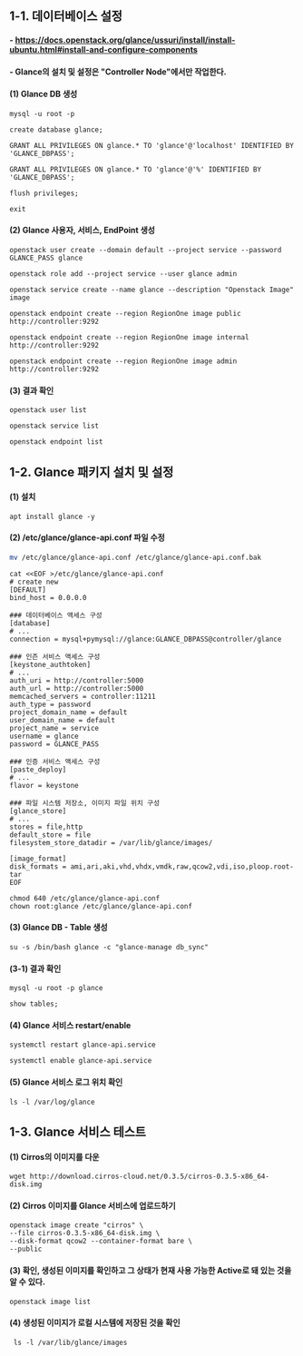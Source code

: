 ## 1-1. 데이터베이스 설정

#### - https://docs.openstack.org/glance/ussuri/install/install-ubuntu.html#install-and-configure-components

#### - Glance의 설치 및 설정은 "Controller Node"에서만 작업한다.

#### (1) Glance DB 생성 
```
mysql -u root -p
```
```
create database glance;

GRANT ALL PRIVILEGES ON glance.* TO 'glance'@'localhost' IDENTIFIED BY 'GLANCE_DBPASS';

GRANT ALL PRIVILEGES ON glance.* TO 'glance'@'%' IDENTIFIED BY 'GLANCE_DBPASS';

flush privileges;

exit
```

#### (2) Glance 사용자, 서비스, EndPoint 생성
```
openstack user create --domain default --project service --password GLANCE_PASS glance

openstack role add --project service --user glance admin

openstack service create --name glance --description "Openstack Image" image

openstack endpoint create --region RegionOne image public http://controller:9292

openstack endpoint create --region RegionOne image internal http://controller:9292

openstack endpoint create --region RegionOne image admin http://controller:9292
```

#### (3) 결과 확인
```
openstack user list

openstack service list

openstack endpoint list
```

## 1-2. Glance 패키지 설치 및 설정

#### (1) 설치
```
apt install glance -y
```

#### (2) /etc/glance/glance-api.conf 파일 수정
```bash
mv /etc/glance/glance-api.conf /etc/glance/glance-api.conf.bak
```
```
cat <<EOF >/etc/glance/glance-api.conf 
# create new
[DEFAULT]
bind_host = 0.0.0.0

### 데이터베이스 액세스 구성
[database]
# ...
connection = mysql+pymysql://glance:GLANCE_DBPASS@controller/glance

### 인즌 서비스 액세스 구성
[keystone_authtoken]
# ...
auth_uri = http://controller:5000
auth_url = http://controller:5000
memcached_servers = controller:11211
auth_type = password
project_domain_name = default
user_domain_name = default
project_name = service
username = glance
password = GLANCE_PASS

### 인증 서비스 액세스 구성
[paste_deploy]
# ...
flavor = keystone

### 파일 시스템 저장소, 이미지 파일 위치 구성
[glance_store]
# ...
stores = file,http
default_store = file
filesystem_store_datadir = /var/lib/glance/images/

[image_format]
disk_formats = ami,ari,aki,vhd,vhdx,vmdk,raw,qcow2,vdi,iso,ploop.root-tar
EOF
```
```
chmod 640 /etc/glance/glance-api.conf
chown root:glance /etc/glance/glance-api.conf
```

#### (3) Glance DB - Table 생성
```
su -s /bin/bash glance -c "glance-manage db_sync"
```

#### (3-1) 결과 확인
```
mysql -u root -p glance
```
```
show tables;
```

#### (4) Glance 서비스 restart/enable
```
systemctl restart glance-api.service

systemctl enable glance-api.service
```

#### (5) Glance 서비스 로그 위치 확인
```
ls -l /var/log/glance
```

## 1-3. Glance 서비스 테스트

#### (1) Cirros의 이미지를 다운
```
wget http://download.cirros-cloud.net/0.3.5/cirros-0.3.5-x86_64-disk.img
```

#### (2) Cirros 이미지를 Glance 서비스에 업로드하기
```
openstack image create "cirros" \
--file cirros-0.3.5-x86_64-disk.img \
--disk-format qcow2 --container-format bare \
--public
```

#### (3) 확인, 생성된 이미지를 확인하고 그 상태가 현재 사용 가능한 Active로 돼 있는 것을 알 수 있다.
```
openstack image list
```

#### (4) 생성된 이미지가 로컬 시스템에 저장된 것을 확인
```
 ls -l /var/lib/glance/images
```
